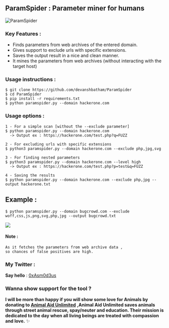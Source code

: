   ## ParamSpider : Parameter miner for humans
  
  ![ParamSpider](https://raw.githubusercontent.com/devanshbatham/ParamSpider/master/static/banner.PNG)
  ### Key Features : 
  

 - Finds parameters from web archives of the entered domain.
 - Gives support to exclude urls with specific extensions.
 - Saves the output result in a nice and clean manner.
 - It mines the parameters from web archives (without interacting with the target host)
 

### Usage instructions :
```
$ git clone https://github.com/devanshbatham/ParamSpider
$ cd ParamSpider 
$ pip install -r requirements.txt
$ python paramspider.py --domain hackerone.com
```

### Usage options :
```
1 - For a simple scan [without the --exclude parameter]
$ python paramspider.py --domain hackerone.com
  -> Output ex : https://hackerone.com/test.php?q=FUZZ

2 - For excluding urls with specific extensions
$ python3 paramspider.py --domain hackerone.com --exclude php,jpg,svg

3 - For finding nested parameters
$ python3 paramspider.py --domain hackerone.com --level high
  -> Output ex : https://hackerone.com/test.php?p=test&q=FUZZ

4 - Saving the results 
$ python paramspider.py --domain hackerone.com --exclude php,jpg --output hackerone.txt
```

 ## Example : 
```
$ python paramspider.py --domain bugcrowd.com --exclude woff,css,js,png,svg,php,jpg --output bugcrowd.txt

```

![](https://raw.githubusercontent.com/devanshbatham/ParamSpider/master/static/example.PNG)
#### Note : 
```
As it fetches the parameters from web archive data ,
so chances of false positives are high.
```

### My Twitter :

**Say hello** : [0xAsm0d3us](https://twitter.com/0xAsm0d3us)

### Wanna show support for the tool ?

**I will be more than happy if you will show some love for Animals by donating to [Animal Aid Unlimited](https://animalaidunlimited.org/)** **,Animal Aid Unlimited saves animals through street animal rescue, spay/neuter and education. Their mission is dedicated to the day when all living beings are treated with compassion and love.** ✨
